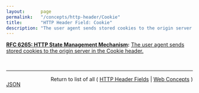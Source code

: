```yaml
---
layout:      page
permalink:   "/concepts/http-header/Cookie"
title:       "HTTP Header Field: Cookie"
description: "The user agent sends stored cookies to the origin server in the Cookie header."
---
```


**[RFC 6265: HTTP State Management Mechanism](/specs/IETF/RFC/6265 "This document defines the HTTP Cookie and Set-Cookie header fields. These header fields can be used by HTTP servers to store state (called cookies) at HTTP user agents, letting the servers maintain a stateful session over the mostly stateless HTTP protocol. Although cookies have many historical infelicities that degrade their security and privacy, the Cookie and Set-Cookie header fields are widely used on the Internet."):** [The user agent sends stored cookies to the origin server in the Cookie header.](http://tools.ietf.org/html/rfc6265#section-4.2 "Read documentation for HTTP Header Field &#34;Cookie&#34;")

<br/>
<hr/>

<p style="float : left"><a href="./Cookie.json" title="JSON representing this particular Web Concept value">JSON</a></p>
<p style="text-align: right">Return to list of all ( <a href="../http-headers">HTTP Header Fields</a> | <a href="../">Web Concepts</a> )</p>
